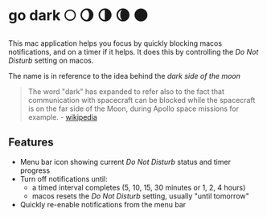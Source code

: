 # go dark 🌕 🌖 🌗 🌘 🌑
This mac application helps you focus by quickly blocking macos notifications, and on a timer if it helps. It does this by controlling the _Do Not Disturb_ setting on macos.

The name is in reference to the idea behind the _dark side of the moon_
> The word "dark" has expanded to refer also to the fact that communication with spacecraft can be blocked while the spacecraft is on the far side of the Moon, during Apollo space missions for example.
\- [wikipedia](https://en.wikipedia.org/wiki/Far_side_of_the_Moon)

## Features
* Menu bar icon showing current *Do Not Disturb* status and timer progress
* Turn off notifications until:
  * a timed interval completes (5, 10, 15, 30 minutes or 1, 2, 4 hours)
  * macos resets the *Do Not Disturb* setting, usually "until tomorrow"
* Quickly re-enable notifications from the menu bar
